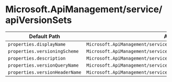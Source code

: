 # Microsoft.ApiManagement/service/apiVersionSets

| Default Path | Alias |
|---|---|
| `properties.displayName` | `Microsoft.ApiManagement/service/apiVersionSets/displayName` |
| `properties.versioningScheme` | `Microsoft.ApiManagement/service/apiVersionSets/versioningScheme` |
| `properties.description` | `Microsoft.ApiManagement/service/apiVersionSets/description` |
| `properties.versionQueryName` | `Microsoft.ApiManagement/service/apiVersionSets/versionQueryName` |
| `properties.versionHeaderName` | `Microsoft.ApiManagement/service/apiVersionSets/versionHeaderName` |

